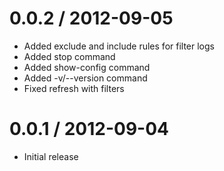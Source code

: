 0.0.2 / 2012-09-05
===================

* Added exclude and include rules for filter logs
* Added stop command
* Added show-config command
* Added -v/--version command
* Fixed refresh with filters


0.0.1 / 2012-09-04
===================

* Initial release
